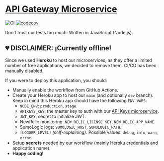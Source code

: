 # [API Gateway Microservice](http://sf-tdp2-gateway.herokuapp.com/)

![CI](https://github.com/SeedyFiuba-G8/api_gateway/actions/workflows/default.yml/badge.svg)
[![codecov](https://codecov.io/gh/SeedyFiuba-G8/api_gateway/branch/main/graph/badge.svg?token=474mICQqPg)](https://codecov.io/gh/SeedyFiuba-G8/api_gateway)

Don't trust our tests too much. Written in JavaScript (Node.js).

## :broken_heart: DISCLAIMER: ¡Currently offline!

Since we used **Heroku** to host our microservices, as they offer a limited number of free applications, we decided to remove them. CI/CD has been manually disabled.

If you were to deploy this application, you should:

- Manually enable the workflow from GitHub Actions.
- Create your Heroku app to host our `main` (and optionally `dev` branch). Keep in mind this Heroku app should have the following `ENV_VARS`:
  - `NODE_ENV`: `production`, `stage`.
  - `APIKEYS_KEY`: the master key to auth with our [API Keys microservice](https://github.com/SeedyFiuba-G8/microservice_apikeys).
  - `JWT_KEY`: secret to initialize JWT.
  - NewRelic monitoring: `NEW_RELIC_LICENSE_KEY`, `NEW_RELIC_APP_NAME`.
  - SumoLogic logs: `SUMOLOGIC_HOST`, `SUMOLOGIC_PATH`.
  - `[LOGGER_LEVEL]` _(self-explaining)_. Possible values: `debug`, `info`, `warn`, `error`.
- Setup **secrets** needed by our workflow (mainly Heroku credentials and application name).
- **Happy coding!**
